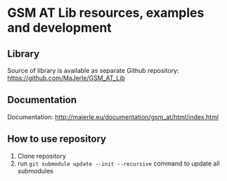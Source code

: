 # GSM AT Lib resources, examples and development

## Library

Source of library is available as separate Github repository: https://github.com/MaJerle/GSM_AT_Lib

## Documentation

Documentation: http://majerle.eu/documentation/gsm_at/html/index.html

## How to use repository

1. Clone repository
2. run `git submodule update --init --recursive` command to update all submodules

